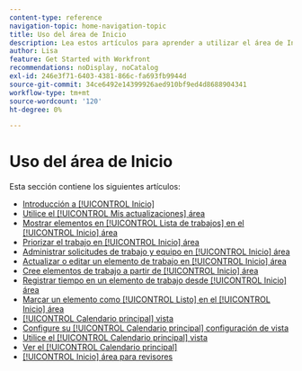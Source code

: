 ```yaml
---
content-type: reference
navigation-topic: home-navigation-topic
title: Uso del área de Inicio
description: Lea estos artículos para aprender a utilizar el área de Inicio en Adobe Workfront.
author: Lisa
feature: Get Started with Workfront
recommendations: noDisplay, noCatalog
exl-id: 246e3f71-6403-4381-866c-fa693fb9944d
source-git-commit: 34ce6492e14399926aed910bf9ed4d8688904341
workflow-type: tm+mt
source-wordcount: '120'
ht-degree: 0%

---
```


# Uso del área de Inicio

Esta sección contiene los siguientes artículos:

* [Introducción a [!UICONTROL Inicio]](../../../workfront-basics/using-home/using-the-home-area/get-started-with-home.md)
* [Utilice el [!UICONTROL Mis actualizaciones] área](../../../workfront-basics/using-home/using-the-home-area/my-updates-area.md)
* [Mostrar elementos en [!UICONTROL Lista de trabajos] en el [!UICONTROL Inicio] área](../../../workfront-basics/using-home/using-the-home-area/display-items-in-home-work-list.md)
* [Priorizar el trabajo en [!UICONTROL Inicio] área](../../../workfront-basics/using-home/using-the-home-area/prioritize-work-in-home.md)
* [Administrar solicitudes de trabajo y equipo en [!UICONTROL Inicio] área](../../../workfront-basics/using-home/using-the-home-area/manage-work-and-team-requests-home.md)
* [Actualizar o editar un elemento de trabajo en [!UICONTROL Inicio] área](../../../workfront-basics/using-home/using-the-home-area/update-and-edit-work-item-home.md)
* [Cree elementos de trabajo a partir de [!UICONTROL Inicio] área](../../../workfront-basics/using-home/using-the-home-area/create-work-items-in-home.md)
* [Registrar tiempo en un elemento de trabajo desde [!UICONTROL Inicio] área](../../../workfront-basics/using-home/using-the-home-area/log-time-on-work-item-in-home.md)
* [Marcar un elemento como [!UICONTROL Listo] en el [!UICONTROL Inicio] área](../../../workfront-basics/using-home/using-the-home-area/mark-item-done-in-home.md)
* [[!UICONTROL Calendario principal] vista](../../../workfront-basics/using-home/using-the-home-area/home-calendar-view.md)
* [Configure su [!UICONTROL Calendario principal] configuración de vista](../../../workfront-basics/using-home/using-the-home-area/configure-home-calendar-view.md)
* [Utilice el [!UICONTROL Calendario principal] vista](../../../workfront-basics/using-home/using-the-home-area/use-home-calendar-view.md)
* [Ver el [!UICONTROL Calendario principal]](../../../workfront-basics/using-home/using-the-home-area/view-home-calendar.md)
* [[!UICONTROL Inicio] área para revisores](../../../workfront-basics/using-home/using-the-home-area/home-for-reviewers.md)
